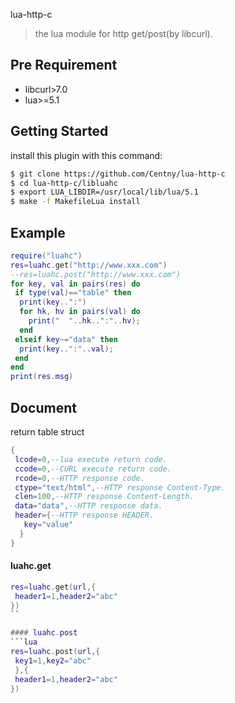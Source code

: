 lua-http-c

>the lua module for http get/post(by libcurl).

## Pre Requirement
* libcurl>7.0
* lua>=5.1

## Getting Started

install this plugin with this command:

```bash
$ git clone https://github.com/Centny/lua-http-c
$ cd lua-http-c/libluahc
$ export LUA_LIBDIR=/usr/local/lib/lua/5.1
$ make -f MakefileLua install
```

## Example

```lua
require("luahc")
res=luahc.get("http://www.xxx.com")
--res=luahc.post("http://www.xxx.com")
for key, val in pairs(res) do
 if type(val)=="table" then
  print(key..":")
  for hk, hv in pairs(val) do
  	print("  "..hk..":"..hv);
  end
 elseif key~="data" then
  print(key..":"..val);
 end
end
print(res.msg)
```

## Document
return table struct

```lua
{
 lcode=0,--lua execute return code.
 ccode=0,--CURL execute return code.
 rcode=0,--HTTP response code.
 ctype="text/html",--HTTP response Content-Type.
 clen=100,--HTTP response Content-Length.
 data="data",--HTTP response data.
 header={--HTTP response HEADER.
   key="value"
  }
}
```

#### luahc.get
```lua
res=luahc.get(url,{
 header1=1,header2="abc"
})
``

#### luahc.post
```lua
res=luahc.post(url,{
 key1=1,key2="abc"
 },{
 header1=1,header2="abc"
})
```
